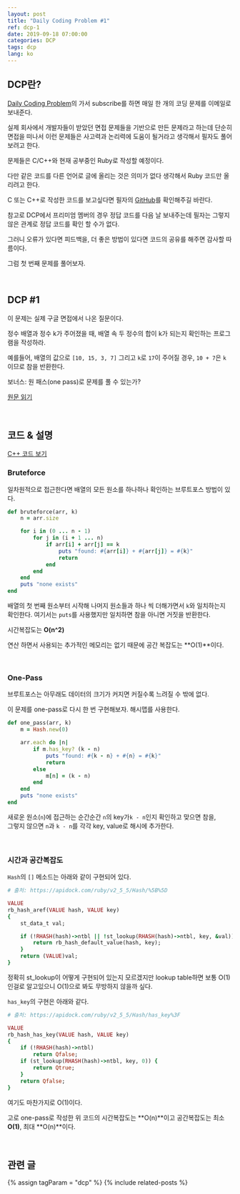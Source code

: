```yaml
---
layout: post
title: "Daily Coding Problem #1"
ref: dcp-1
date: 2019-09-18 07:00:00
categories: DCP
tags: dcp
lang: ko
---
```


## DCP란?
[Daily Coding Problem](https://www.dailycodingproblem.com)의 가서 subscribe를 하면 매일 한 개의 코딩 문제를 이메일로 보내준다. 

실제 회사에서 개발자들이 받았던 면접 문제들을 기반으로 만든 문제라고 하는데 단순히 면접을 떠나서 
이런 문제들은 사고력과 논리력에 도움이 될거라고 생각해서 필자도 풀어보려고 한다.

문제들은 C/C++와 현재 공부중인 Ruby로 작성할 예정이다.

다만 같은 코드를 다른 언어로 글에 올리는 것은 의미가 없다 생각해서 Ruby 코드만 올리려고 한다.

C 또는 C++로 작성한 코드를 보고싶다면 필자의 [GitHub](https://github.com/muicode/DCP)를 확인해주길 바란다.

참고로 DCP에서 프리미엄 멤버의 경우 정답 코드를 다음 날 보내주는데 필자는 그렇지 않은 관계로 정답 코드를 확인 할 수가 없다.

그러니 오류가 있다면 피드백을, 더 좋은 방법이 있다면 코드의 공유를 해주면 감사할 따름이다.

그럼 첫 번째 문제를 풀어보자.

<br>

## DCP #1
이 문제는 실제 구글 면접에서 나온 질문이다.

정수 배열과 정수 k가 주어졌을 때, 배열 속 두 정수의 합이 k가 되는지 확인하는 프로그램을 작성하라. 

예를들어, 배열의 값으로 `[10, 15, 3, 7]` 그리고 `k`로 `17`이 주어질 경우, `10 + 7`은 `k` 이므로 참을 반환한다. 

보너스: 원 패스(one pass)로 문제를 풀 수 있는가?

[원문 읽기](en-dcp-1.html#dcp1)

 <br>

## 코드 & 설명
[C++ 코드 보기](https://github.com/muicode/DCP/blob/master/problem1/dcp1.cpp)

### Bruteforce
일차원적으로 접근한다면 배열의 모든 원소를 하나하나 확인하는 브루트포스 방법이 있다.

```ruby
def bruteforce(arr, k)
    n = arr.size

    for i in (0 ... n - 1)
        for j in (i + 1 ... n)
            if arr[i] + arr[j] == k
                puts "found: #{arr[i]} + #{arr[j]} = #{k}"
                return
            end
        end
    end
    puts "none exists"
end
```

배열의 첫 번째 원소부터 시작해 나머지 원소들과 하나 씩 더해가면서 `k`와 일치하는지 확인한다.
여기서는 `puts`를 사용했지만 일치하면 참을 아니면 거짓을 반환한다.

시간복잡도는 **O(n^2)** 

연산 하면서 사용되는 추가적인 메모리는 없기 때문에 공간 복잡도는 **O(1)**이다.

<br>

### One-Pass

브루트포스는 아무래도 데이터의 크기가 커지면 커질수록 느려질 수 밖에 없다.

이 문제를 one-pass로 다시 한 번 구현해보자. 해시맵를 사용한다.

```ruby
def one_pass(arr, k)
    m = Hash.new(0)

    arr.each do |n|
        if m.has_key? (k - n)
            puts "found: #{k - n} + #{n} = #{k}"
            return
        else
            m[n] = (k - n)
        end
    end
    puts "none exists"
end
```

새로운 원소(`n`)에 접근하는 순간순간 `n`의  key가`k - n`인지 확인하고 맞으면 참을, <br>
그렇지 않으면 `n`과 `k - n`를 각각 key, value로 해시에 추가한다.

<br>

### 시간과 공간복잡도

`Hash`의 `[]` 메소드는 아래와 같이 구현되어 있다.

```ruby
# 출처: https://apidock.com/ruby/v2_5_5/Hash/%5B%5D

VALUE
rb_hash_aref(VALUE hash, VALUE key)
{
    st_data_t val;

    if (!RHASH(hash)->ntbl || !st_lookup(RHASH(hash)->ntbl, key, &val)) {
        return rb_hash_default_value(hash, key);
    }
    return (VALUE)val;
}
```

정확히 st_lookup이 어떻게 구현되어 있는지 모르겠지만 lookup table하면 보통 O(1)인걸로 알고있으니 O(1)으로 봐도 무방하지 않을까 싶다.

`has_key`의 구현은 아래와 같다.
```ruby
# 출처: https://apidock.com/ruby/v2_5_5/Hash/has_key%3F

VALUE
rb_hash_has_key(VALUE hash, VALUE key)
{
    if (!RHASH(hash)->ntbl)
        return Qfalse;
    if (st_lookup(RHASH(hash)->ntbl, key, 0)) {
        return Qtrue;
    }
    return Qfalse;
}
```

여기도 마찬가지로 O(1)이다.

고로 one-pass로 작성한 위 코드의 시간복잡도는 **O(n)**이고 공간복잡도는 최소 **O(1)**, 최대 **O(n)**이다.

<br>

## 관련 글 <a id="related"></a>
{% assign tagParam = "dcp" %}
{% include related-posts %}
